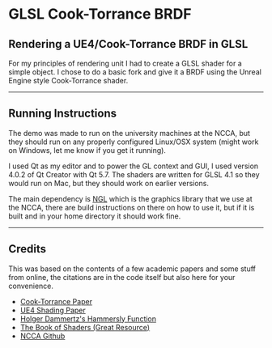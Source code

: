 **GLSL Cook-Torrance BRDF**
=======
Rendering a UE4/Cook-Torrance BRDF in GLSL
------------
For my principles of rendering unit I had to create a GLSL shader for a simple object. I chose to do a basic fork and give it a BRDF using the Unreal Engine style Cook-Torrance shader.


----------


Running Instructions
------------------------

The demo was made to run on the university machines at the NCCA, but they should run on any properly configured Linux/OSX system (might work on Windows, let me know if you get it running). 

I used Qt as my editor and to power the GL context and GUI, I used version 4.0.2 of Qt Creator with Qt 5.7. The shaders are written for GLSL 4.1 so they would run on Mac, but they should work on earlier versions.

The main dependency is [NGL](https://github.com/NCCA/NGL) which is the graphics library that we use at the NCCA, there are build instructions on there on how to use it, but if it is built and in your home directory it should work fine.

----------

Credits
------------------------
This was based on the contents of a few academic papers and some stuff from online, the citations are in the code itself but also here for your convenience.

 - [Cook-Torrance Paper](http://inst.cs.berkeley.edu/~cs294-13/fa09/lectures/cookpaper.pdf)
 - [UE4 Shading Paper](https://de45xmedrsdbp.cloudfront.net/Resources/files/2013SiggraphPresentationsNotes-26915738.pdf)
 - [Holger Dammertz's Hammersly Function](http://holger.dammertz.org/stuff/notes_HammersleyOnHemisphere.html)
 - [The Book of Shaders (Great Resource)](https://thebookofshaders.com/10/)
 - [NCCA Github](https://github.com/NCCA)
